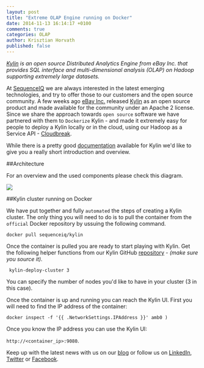 ```yaml
---
layout: post
title: "Extreme OLAP Engine running on Docker"
date: 2014-11-13 16:14:17 +0100
comments: true
categories: OLAP
author: Krisztian Horvath
published: false
---
```


_[Kylin](https://github.com/KylinOLAP/Kylin) is an open source Distributed Analytics Engine from eBay Inc. that provides SQL interface and multi-dimensional analysis (OLAP) on Hadoop supporting extremely large datasets._

At [SequenceIQ](http://sequenceiq.com/) we are always interested in the latest emerging technologies, and try to offer those to our customers and the open source community. A few weeks ago [eBay Inc.](http://www.ebayinc.com/) released [Kylin](https://github.com/KylinOLAP/Kylin) as an open source product and made available for the community under an Apache 2 license. Since we share the approach towards `open source` software we have partnered with them to `Dockerize` Kylin - and made it extremely easy for people to deploy a Kylin locally or in the cloud, using our Hadoop as a Service API - [Cloudbreak](http://sequenceiq.com/cloudbreak/).


While there is a pretty good [documentation](http://www.kylin.io/document.html) available for Kylin we'd like to give you a really short introduction and overview.

##Architecture

For an overview and the used components please check this diagram.

![](https://raw.githubusercontent.com/sequenceiq/docker-kylin/master/img/kylin_diagram.png)

##Kylin cluster running on Docker

We have put together and fully `automated` the steps of creating a Kylin cluster. The only thing you will need to do is to pull the container from the `official` Docker repository by ussuing the following command.

```
docker pull sequenceiq/kylin
```

Once the container is pulled you are ready to start playing with Kylin. Get the following helper functions from our Kylin GitHub [repository](https://github.com/sequenceiq/docker-kylin/blob/master/ambari-functions) - _(make sure you source it)._

```
 kylin-deploy-cluster 3
```

You can specify the number of nodes you'd like to have in your cluster (3 in this case).

Once the container is up and running you can reach the Kylin UI. First you will need to find the IP address of the container:

```
docker inspect -f '{{ .NetworkSettings.IPAddress }}' amb0 )
```
Once you know the IP address you can use the Kylin UI:

`http://<container_ip>:9080`.

Keep up with the latest news with us on our [blog](http://blog.sequenceiq.com/) or follow us
on [LinkedIn](https://www.linkedin.com/company/sequenceiq/), [Twitter](https://twitter.com/sequenceiq) or [Facebook](https://www.facebook).
